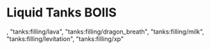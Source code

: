 # Liquid Tanks BOIIS
,
"tanks:filling/lava",
"tanks:filling/dragon_breath",
"tanks:filling/milk",
"tanks:filling/levitation",
"tanks:filling/xp"
